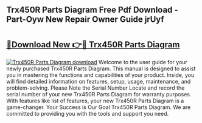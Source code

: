 ## Trx450R Parts Diagram Free Pdf Download - Part-Oyw New Repair Owner Guide jrUyf

# <h2><a href="http://dfic20.blite.top/?on=Trx450R+Parts+Diagram">🔗Download New 👉🔴 Trx450R Parts Diagram</a></h2>

[![Trx450R Parts Diagram download](https://i.imgur.com/lujVjoI.png)](http://dfic20.blite.top/?on=Trx450R+Parts+Diagram)
Welcome to the user guide for your newly purchased Trx450R Parts Diagram. This manual is designed to assist you in mastering the functions and capabilities of your product. Inside, you will find detailed information on features, setup, usage, maintenance, and problem-solving. Please Note the Serial Number Locate and record the serial number of your new Trx450R Parts Diagram for warranty purposes. With features like list of features, your new Trx450R Parts Diagram is a game-changer. Your Success is Our Goal Trx450R Parts Diagram. We are committed to providing you with the tools and support you need.
